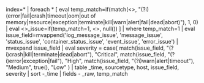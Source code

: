 index=* 
| foreach * 
  [ eval temp_match=if(match(<<FIELD>>, "(?i)(error|fail|crash|timeout|oom|out of memory|resource|exception|terminate|kill|warn|alert|fail|dead|abort)"), 1, 0) 
    | eval <<FIELD>>_issue=if(temp_match=1, <<FIELD>>, null()) ]
| where temp_match=1
| eval issue_field=mvappend('log_message_issue', 'message_issue', 'status_issue', 'container_status_issue', 'event_issue', 'error_issue')
| mvexpand issue_field
| eval severity = case(
    match(issue_field, "(?i)crash|kill|terminate|dead|abort"), "Critical",
    match(issue_field, "(?i)error|exception|fail"), "High",
    match(issue_field, "(?i)warn|alert|timeout"), "Medium",
    true(), "Low"
  )
| table _time, sourcetype, host, issue_field, severity
| sort -_time
| fields - _raw, temp_match